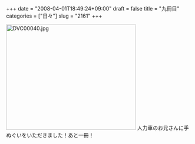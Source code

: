 +++
date = "2008-04-01T18:49:24+09:00"
draft = false
title = "九冊目"
categories = ["日々"]
slug = "2161"
+++

<img alt="DVC00040.jpg" class="pict" height="288" src="http://ieiriblog.img.jugem.jp/20080401_439078.jpg" width="352" />
人力車のお兄さんに手ぬぐいをいただきました！あと一冊！
